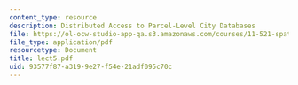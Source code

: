 ```yaml
---
content_type: resource
description: Distributed Access to Parcel-Level City Databases
file: https://ol-ocw-studio-app-qa.s3.amazonaws.com/courses/11-521-spatial-database-management-and-advanced-geographic-information-systems-spring-2003/93577f87a3199e27f54e21adf095c70c_lect5.pdf
file_type: application/pdf
resourcetype: Document
title: lect5.pdf
uid: 93577f87-a319-9e27-f54e-21adf095c70c
---
```

